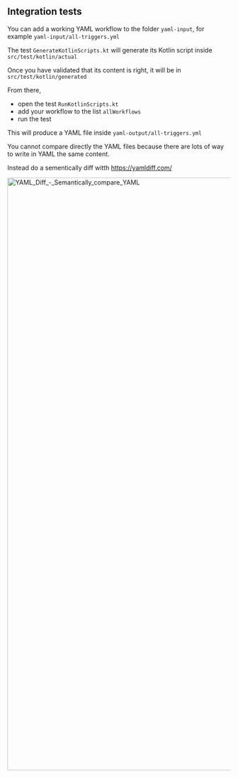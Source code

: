## Integration tests

You can add a working YAML workflow to the folder `yaml-input`, for example `yaml-input/all-triggers.yml` 

The test `GenerateKotlinScripts.kt` will generate its Kotlin script inside `src/test/kotlin/actual`

Once you have validated that its content is right, it will be in `src/test/kotlin/generated`

From there, 
- open the test `RunKotlinScripts.kt`
- add your workflow to the list `allWorkflows`
- run the test

This will produce a YAML file inside `yaml-output/all-triggers.yml`

You cannot compare directly the YAML files because there are lots of way to write in YAML the same content.

Instead do a sementically diff witth https://yamldiff.com/

<img width="1336" alt="YAML_Diff_-_Semantically_compare_YAML" src="https://user-images.githubusercontent.com/459464/159888285-069cef9c-f35d-4555-93f8-7623c0c73744.png">
